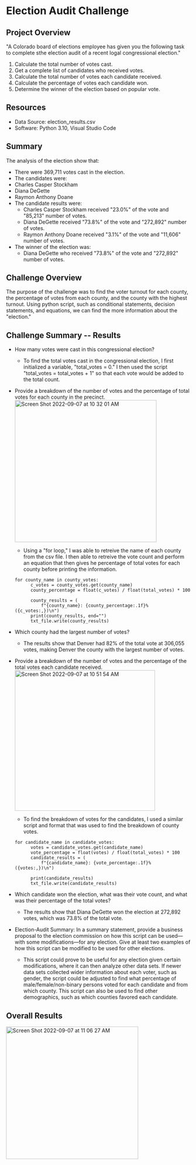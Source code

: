 # Election Audit Challenge

## Project Overview
"A Colorado board of elections employee has given you the following task to complete sthe election audit of a recent logal congressional election." 

1. Calculate the total number of votes cast.
2. Get a complete list of candidates who received votes.
3. Calculate the total number of votes each candidate received.
4. Calculate the percentage of votes each candidate won.
5. Determine the winner of the election based on popular vote.

## Resources
- Data Source: election_results.csv
- Software: Python 3.10, Visual Studio Code

## Summary
The analysis of the election show that:
- There were 369,711 votes cast in the election.
-  The candidates were:
  - Charles Casper Stockham
  - Diana DeGette
  - Raymon Anthony Doane
- The candidate results were:
  - Charles Casper Stockham received "23.0%" of the vote and "85,213" number of votes.
  - Diana DeGette received "73.8%" of the vote and "272,892" number of votes.
  - Raymon Anthony Doane received "3.1%" of the vote and "11,606" number of votes.
- The winner of the election was:
  - Diana DeGette who received "73.8%" of the vote and "272,892" number of votes.
  
  
## Challenge Overview
The purpose of the challenge was to find the voter turnout for each county, the percentage of votes from each county, and the county with the highest turnout. Using python script, such as conditional statements, decision statements, and equations, we can find the more information about the "election." 

## Challenge Summary -- Results
- How many votes were cast in this congressional election?
  - To find the total votes cast in the congressional election, I first initialized a variable, "total_votes = 0." I then used the script "total_votes = total_votes + 1" so that each vote would be added to the total count.
- Provide a breakdown of the number of votes and the percentage of total votes for each county in the precinct.
  <img width="387" alt="Screen Shot 2022-09-07 at 10 32 01 AM" src="https://user-images.githubusercontent.com/107594280/188942389-2d135e30-47c6-47c1-8046-911b8e81d40c.png">
 
  - Using a "for loop," I was able to retreive the name of each county from the csv file. I then able to retreive the vote count and perform an equation that then gives he percentage of total votes for each county before printing the information. 
  ```
  for county_name in county_votes:
        c_votes = county_votes.get(county_name)
        county_percentage = float(c_votes) / float(total_votes) * 100

        county_results = (
            f"{county_name}: {county_percentage:.1f}% ({c_votes:,})\n")
        print(county_results, end="")
        txt_file.write(county_results) 
  ```
- Which county had the largest number of votes?
  - The results show that Denver had 82% of the total vote at 306,055 votes, making Denver the county with the largest number of votes. 
- Provide a breakdown of the number of votes and the percentage of the total votes each candidate received.
  <img width="383" alt="Screen Shot 2022-09-07 at 10 51 54 AM" src="https://user-images.githubusercontent.com/107594280/188945626-1c0826ae-334f-4d58-9292-562956078a56.png">

  - To find the breakdown of votes for the candidates, I used a similar script and format that was used to find the breakdown of county votes.
  ```
  for candidate_name in candidate_votes:
        votes = candidate_votes.get(candidate_name)
        vote_percentage = float(votes) / float(total_votes) * 100
        candidate_results = (
            f"{candidate_name}: {vote_percentage:.1f}% ({votes:,})\n")

        print(candidate_results)
        txt_file.write(candidate_results)
  ```
- Which candidate won the election, what was their vote count, and what was their percentage of the total votes?
  - The results show that Diana DeGette won the election at 272,892 votes, which was 73.8% of the total vote.
- Election-Audit Summary: In a summary statement, provide a business proposal to the election commission on how this script can be used—with some modifications—for any election. Give at least two examples of how this script can be modified to be used for other elections.
  - This script could prove to be useful for any election given certain modifications, where it can then analyze other data sets. If newer data sets collected wider information about each voter, such as gender, the script could be adjusted to find what percentage of male/female/non-binary persons voted for each candidate and from which county. This script can also be used to find other demographics, such as which counties favored each candidate.

## Overall Results
<img width="361" alt="Screen Shot 2022-09-07 at 11 06 27 AM" src="https://user-images.githubusercontent.com/107594280/188948140-5d6be7c3-57ef-43d7-b62e-787cf91527f9.png">
